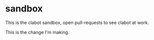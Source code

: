 sandbox
=======

This is the clabot sandbox, open pull-requests to see clabot at work.

This is the change I'm making. 
